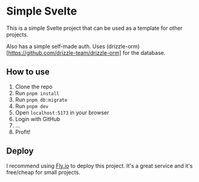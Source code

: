 # Simple Svelte

This is a simple Svelte project that can be used as a template for other projects.

Also has a simple self-made auth. Uses (drizzle-orm)[https://github.com/drizzle-team/drizzle-orm] for the database.

## How to use

1. Clone the repo
2. Run `pnpm install`
3. Run `pnpm db:migrate`
4. Run `pnpm dev`
5. Open `localhost:5173` in your browser
6. Login with GitHub
7. ...
8. Profit!

## Deploy

I recommend using [Fly.io](https://fly.io) to deploy this project. It's a great service and it's free/cheap for small projects.
